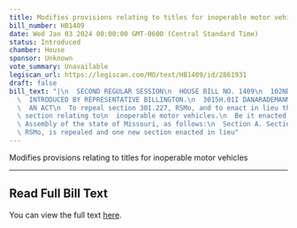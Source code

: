 ```yaml
---
title: Modifies provisions relating to titles for inoperable motor vehicles
bill_number: HB1409
date: Wed Jan 03 2024 00:00:00 GMT-0600 (Central Standard Time)
status: Introduced
chamber: House
sponsor: Unknown
vote_summary: Unavailable
legiscan_url: https://legiscan.com/MO/text/HB1409/id/2861931
draft: false
bill_text: "|\n  SECOND REGULAR SESSION\n  HOUSE BILL NO. 1409\n  102ND GENERAL ASSEMBLY\n\
  \  INTRODUCED BY REPRESENTATIVE BILLINGTON.\n  3015H.01I DANARADEMANMILLER,ChiefClerk\n\
  \  AN ACT\n  To repeal section 301.227, RSMo, and to enact in lieu thereof one new\
  \ section relating to\n  inoperable motor vehicles.\n  Be it enacted by the General\
  \ Assembly of the state of Missouri, as follows:\n  Section A. Section 301.227,\
  \ RSMo, is repealed and one new section enacted in lieu"
---
```

Modifies provisions relating to titles for inoperable motor vehicles

---

## Read Full Bill Text

You can view the full text [here](https://legiscan.com/MO/text/HB1409/id/2861931).
